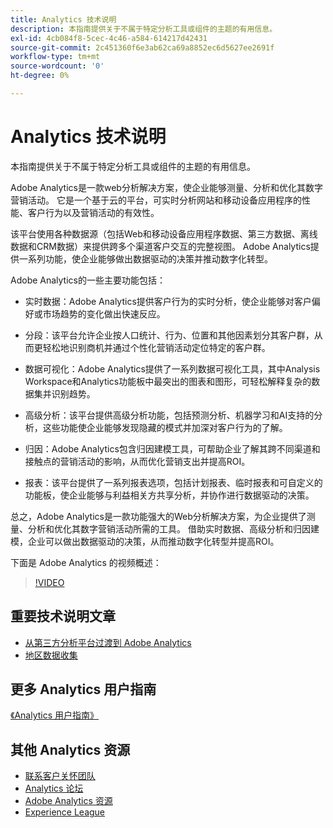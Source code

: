 ```yaml
---
title: Analytics 技术说明
description: 本指南提供关于不属于特定分析工具或组件的主题的有用信息。
exl-id: 4cb084f8-5cec-4c46-a584-614217d42431
source-git-commit: 2c451360f6e3ab62ca69a8852ec6d5627ee2691f
workflow-type: tm+mt
source-wordcount: '0'
ht-degree: 0%

---
```


# Analytics 技术说明

本指南提供关于不属于特定分析工具或组件的主题的有用信息。

Adobe Analytics是一款web分析解决方案，使企业能够测量、分析和优化其数字营销活动。 它是一个基于云的平台，可实时分析网站和移动设备应用程序的性能、客户行为以及营销活动的有效性。

该平台使用各种数据源（包括Web和移动设备应用程序数据、第三方数据、离线数据和CRM数据）来提供跨多个渠道客户交互的完整视图。 Adobe Analytics提供一系列功能，使企业能够做出数据驱动的决策并推动数字化转型。

Adobe Analytics的一些主要功能包括：

* 实时数据：Adobe Analytics提供客户行为的实时分析，使企业能够对客户偏好或市场趋势的变化做出快速反应。

* 分段：该平台允许企业按人口统计、行为、位置和其他因素划分其客户群，从而更轻松地识别商机并通过个性化营销活动定位特定的客户群。

* 数据可视化：Adobe Analytics提供了一系列数据可视化工具，其中Analysis Workspace和Analytics功能板中最突出的图表和图形，可轻松解释复杂的数据集并识别趋势。

* 高级分析：该平台提供高级分析功能，包括预测分析、机器学习和AI支持的分析，这些功能使企业能够发现隐藏的模式并加深对客户行为的了解。

* 归因：Adobe Analytics包含归因建模工具，可帮助企业了解其跨不同渠道和接触点的营销活动的影响，从而优化营销支出并提高ROI。

* 报表：该平台提供了一系列报表选项，包括计划报表、临时报表和可自定义的功能板，使企业能够与利益相关方共享分析，并协作进行数据驱动的决策。

总之，Adobe Analytics是一款功能强大的Web分析解决方案，为企业提供了测量、分析和优化其数字营销活动所需的工具。 借助实时数据、高级分析和归因建模，企业可以做出数据驱动的决策，从而推动数字化转型并提高ROI。

下面是 Adobe Analytics 的视频概述：

>[!VIDEO](https://video.tv.adobe.com/v/27429/?quality=12)

## 重要技术说明文章

* [从第三方分析平台过渡到 Adobe Analytics](ga-to-aa/home.md)
* [地区数据收集](/help/technotes/rdc/regional-data-collection.md)

## 更多 Analytics 用户指南

[《Analytics 用户指南》](https://experienceleague.adobe.com/docs/analytics.html)

## 其他 Analytics 资源

* [联系客户关怀团队](https://experienceleague.adobe.com/?support-solution=Analytics#support)
* [Analytics 论坛](https://forums.adobe.com/community/experience-cloud/analytics-cloud/analytics)
* [Adobe Analytics 资源](https://forums.adobe.com/message/10660755)
* [Experience League](https://landing.adobe.com/experience-league/)
